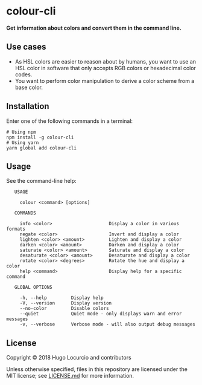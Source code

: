 # colour-cli

**Get information about colors and convert them in the command line.**

## Use cases

- As HSL colors are easier to reason about by humans, you want to use an
  HSL color in software that only accepts RGB colors or hexadecimal
  color codes.
- You want to perform color manipulation to derive a color scheme from
  a base color.

## Installation

Enter one of the following commands in a terminal:

```
# Using npm
npm install -g colour-cli
# Using yarn
yarn global add colour-cli
```

## Usage

See the command-line help:

```
   USAGE

     colour <command> [options]

   COMMANDS

     info <color>                     Display a color in various formats 
     negate <color>                   Invert and display a color         
     lighten <color> <amount>         Lighten and display a color        
     darken <color> <amount>          Darken and display a color         
     saturate <color> <amount>        Saturate and display a color       
     desaturate <color> <amount>      Desaturate and display a color     
     rotate <color> <degrees>         Rotate the hue and display a color 
     help <command>                   Display help for a specific command

   GLOBAL OPTIONS

     -h, --help         Display help                                      
     -V, --version      Display version                                   
     --no-color         Disable colors                                    
     --quiet            Quiet mode - only displays warn and error messages
     -v, --verbose      Verbose mode - will also output debug messages
```

## License

Copyright © 2018 Hugo Locurcio and contributors

Unless otherwise specified, files in this repository are licensed under
the MIT license; see [LICENSE.md](LICENSE.md) for more information.
